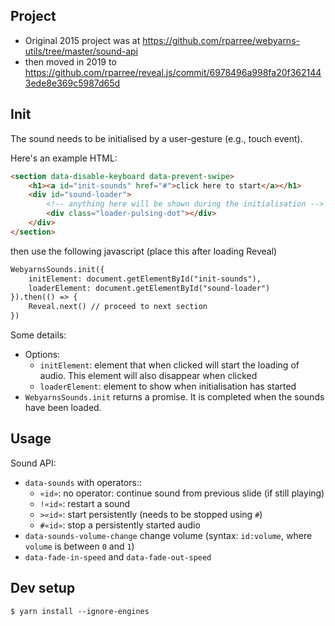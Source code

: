 ## Project

- Original 2015 project was at https://github.com/rparree/webyarns-utils/tree/master/sound-api
- then moved in 2019 to https://github.com/rparree/reveal.js/commit/6978496a998fa20f3621443ede8e369c5987d65d

## Init

The sound needs to be initialised by a user-gesture (e.g., touch event). 

Here's an example HTML:

```html
<section data-disable-keyboard data-prevent-swipe>
    <h1><a id="init-sounds" href="#">click here to start</a></h1>
    <div id="sound-loader">
        <!-- anything here will be shown during the initialisation -->
        <div class="loader-pulsing-dot"></div>
    </div>
</section>
```

then use the following javascript (place this after loading Reveal)

```html
WebyarnsSounds.init({
    initElement: document.getElementById("init-sounds"),
    loaderElement: document.getElementById("sound-loader")
}).then(() => {
    Reveal.next() // proceed to next section
})
```

Some details:
- Options:
  - `initElement`: element that when clicked will start the loading of audio. This element will also disappear when clicked
  - `loaderElement`: element to show when initialisation has started 
- `WebyarnsSounds.init` returns a promise. It is completed when the sounds have been loaded.

## Usage

Sound API:

- `data-sounds` with operators::
  - `«id»`: no operator: continue sound from previous slide (if still playing) 
  - `!«id»`: restart a sound
  - `>«id»`: start persistently (needs to be stopped using `#`)
  - `#«id»`: stop a persistently started audio
- `data-sounds-volume-change` change volume (syntax: `id:volume`, where `volume` is between `0` and `1`)
- `data-fade-in-speed` and `data-fade-out-speed`

## Dev setup

```shell 
$ yarn install --ignore-engines
```
